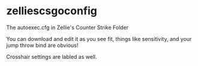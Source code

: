 # zelliescsgoconfig
The autoexec.cfg in Zellie's Counter Strike Folder


You can download and edit it as you see fit, things like sensitivity, and your jump throw bind are obvious! 

Crosshair settings are labled as well. 
